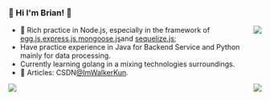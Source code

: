 ### 🌈 Hi I'm Brian! 👋
<img align="right" src="https://github-readme-stats.vercel.app/api?username=onewalker&count_private=true&show_icons=true&icon_color=805AD5&text_color=718096&bg_color=ffffff" />

<!--
**oneWalker/onewalker** is a ✨ _special_ ✨ repository because its `README.md` (this file) appears on your GitHub profile.

Here are some ideas to get you started:

- 🔭 I’m currently working on ...
- 🌱 I’m currently learning ...
- 👯 I’m looking to collaborate on ...
- 🤔 I’m looking for help with ...
- 💬 Ask me about ...
- 📫 How to reach me: ...
- 😄 Pronouns: ...
- ⚡ Fun fact: ...
[![onewalker's github stats](https://github-readme-stats.vercel.app/api?username=onewalker)](https://github.com/onewalker)
-->
- 🔭 Rich practice in Node.js, especially in the framework of [egg.js](https://eggjs.org/en/tutorials/index.html),[express.js](https://expressjs.com/),[mongoose.js](https://mongoosejs.com/)and [sequelize.js](https://sequelize.org/);
- Have practice experience in Java for Backend Service and Python mainly for data processing.
- Currently learning golang in a mixing technologies surroundings.
- 🔗 Articles: CSDN[@ImWalkerKun](https://blog.csdn.net/sinat_20744625).
<a>
<img align="left" src=https://github-readme-stats.vercel.app/api/top-langs/?username=oneWalker&hide=html,css,c%23&/>

<img align="right" src="https://github-readme-streak-stats.herokuapp.com/?user=onewalker" />
</a>
